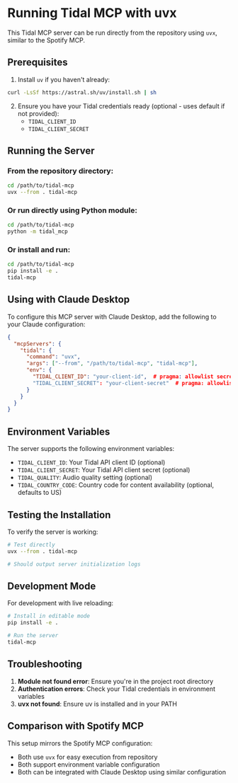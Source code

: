 # Running Tidal MCP with uvx

This Tidal MCP server can be run directly from the repository using `uvx`, similar to the Spotify MCP.

## Prerequisites

1. Install `uv` if you haven't already:
```bash
curl -LsSf https://astral.sh/uv/install.sh | sh
```

2. Ensure you have your Tidal credentials ready (optional - uses default if not provided):
   - `TIDAL_CLIENT_ID`
   - `TIDAL_CLIENT_SECRET`

## Running the Server

### From the repository directory:

```bash
cd /path/to/tidal-mcp
uvx --from . tidal-mcp
```

### Or run directly using Python module:

```bash
cd /path/to/tidal-mcp
python -m tidal_mcp
```

### Or install and run:

```bash
cd /path/to/tidal-mcp
pip install -e .
tidal-mcp
```

## Using with Claude Desktop

To configure this MCP server with Claude Desktop, add the following to your Claude configuration:

```json
{
  "mcpServers": {
    "tidal": {
      "command": "uvx",
      "args": ["--from", "/path/to/tidal-mcp", "tidal-mcp"],
      "env": {
        "TIDAL_CLIENT_ID": "your-client-id",  # pragma: allowlist secret
        "TIDAL_CLIENT_SECRET": "your-client-secret"  # pragma: allowlist secret
      }
    }
  }
}
```

## Environment Variables

The server supports the following environment variables:

- `TIDAL_CLIENT_ID`: Your Tidal API client ID (optional)
- `TIDAL_CLIENT_SECRET`: Your Tidal API client secret (optional)
- `TIDAL_QUALITY`: Audio quality setting (optional)
- `TIDAL_COUNTRY_CODE`: Country code for content availability (optional, defaults to US)

## Testing the Installation

To verify the server is working:

```bash
# Test directly
uvx --from . tidal-mcp

# Should output server initialization logs
```

## Development Mode

For development with live reloading:

```bash
# Install in editable mode
pip install -e .

# Run the server
tidal-mcp
```

## Troubleshooting

1. **Module not found error**: Ensure you're in the project root directory
2. **Authentication errors**: Check your Tidal credentials in environment variables
3. **uvx not found**: Ensure uv is installed and in your PATH

## Comparison with Spotify MCP

This setup mirrors the Spotify MCP configuration:
- Both use `uvx` for easy execution from repository
- Both support environment variable configuration
- Both can be integrated with Claude Desktop using similar configuration
